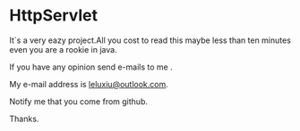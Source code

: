# HttpServlet

It`s a very eazy project.All you cost to read this maybe less than ten minutes even you are a rookie in java.

If you have any opinion send e-mails to me .

My e-mail address is leluxiu@outlook.com.

Notify me that you come from github.

Thanks.
